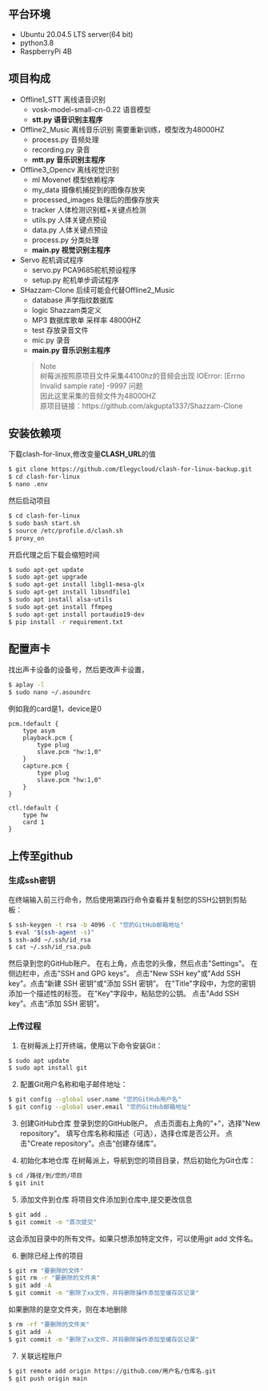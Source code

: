 ## 平台环境
- Ubuntu 20.04.5 LTS server(64 bit)
- python3.8
- RaspberryPi 4B
## **项目构成**
- Offline1_STT 离线语音识别
    - vosk-model-small-cn-0.22 语音模型
    - **stt.py 语音识别主程序**
- Offline2_Music 离线音乐识别 需要重新训练，模型改为48000HZ
    - process.py 音频处理
    - recording.py 录音
    - **mtt.py 音乐识别主程序**
- Offline3_Opencv 离线视觉识别
    - ml Movenet 模型依赖程序
    - my_data 摄像机捕捉到的图像存放夹
    - processed_images 处理后的图像存放夹
    - tracker 人体检测识别框+关键点检测
    - utils.py 人体关键点预设
    - data.py 人体关键点预设
    - process.py 分类处理
    - **main.py 视觉识别主程序**
- Servo 舵机调试程序
    - servo.py PCA9685舵机预设程序
    - setup.py 舵机单步调试程序
- SHazzam-Clone 后续可能会代替Offline2_Music
    - database 声学指纹数据库
    - logic Shazzam类定义
    - MP3 数据库歌单 采样率 48000HZ
    - test 存放录音文件
    - mic.py 录音
    - **main.py 音乐识别主程序**
    > <p>Note <br>
    > 树莓派按照原项目文件采集44100hz的音频会出现 IOError: [Errno Invalid sample rate] -9997 问题 <br>
    > 因此这里采集的音频文件为48000HZ<br>
    > 原项目链接：https://github.com/akgupta1337/Shazzam-Clone </p>
## 安装依赖项
下载clash-for-linux,修改变量**CLASH_URL**的值
```bash
$ git clone https://github.com/Elegycloud/clash-for-linux-backup.git
$ cd clash-for-linux
$ nano .env
```
然后启动项目
```bash
$ cd clash-for-linux
$ sudo bash start.sh
$ source /etc/profile.d/clash.sh
$ proxy_on
```
开启代理之后下载会缩短时间
```bash
$ sudo apt-get update
$ sudo apt-get upgrade
$ sudo apt-get install libgl1-mesa-glx
$ sudo apt-get install libsndfile1
$ sudo apt install alsa-utils
$ sudo apt-get install ffmpeg
$ sudo apt-get install portaudio19-dev
$ pip install -r requirement.txt
```

## 配置声卡
找出声卡设备的设备号，然后更改声卡设置，
```bash
$ aplay -l
$ sudo nano ~/.asoundrc
```
例如我的card是1，device是0
```text
pcm.!default {
    type asym
    playback.pcm {
        type plug
        slave.pcm "hw:1,0"
    }
    capture.pcm {
        type plug
        slave.pcm "hw:1,0"
    }
}

ctl.!default {
    type hw
    card 1
}
```

## 上传至github
### 生成ssh密钥
在终端输入前三行命令，然后使用第四行命令查看并复制您的SSH公钥到剪贴板：
```bash
$ ssh-keygen -t rsa -b 4096 -C "您的GitHub邮箱地址"
$ eval "$(ssh-agent -s)"
$ ssh-add ~/.ssh/id_rsa
$ cat ~/.ssh/id_rsa.pub
```
然后录到您的GitHub账户。
在右上角，点击您的头像，然后点击"Settings"。
在侧边栏中，点击"SSH and GPG keys"。
点击"New SSH key"或"Add SSH key"。点击“新建 SSH 密钥”或“添加 SSH 密钥”。
在"Title"字段中，为您的密钥添加一个描述性的标签。
在"Key"字段中，粘贴您的公钥。
点击"Add SSH key"。点击“添加 SSH 密钥”。

### 上传过程
1. 在树莓派上打开终端，使用以下命令安装Git：
```bash
$ sudo apt update
$ sudo apt install git
```

2. 配置Git用户名称和电子邮件地址：
```bash
$ git config --global user.name "您的GitHub用户名"
$ git config --global user.email "您的GitHub邮箱地址"
```

3. 创建GitHub仓库
登录到您的GitHub账户。
点击页面右上角的"+"，选择"New repository"。
填写仓库名称和描述（可选），选择仓库是否公开。
点击"Create repository"。点击“创建存储库”。

4. 初始化本地仓库
在树莓派上，导航到您的项目目录，然后初始化为Git仓库：
```bash
$ cd /路径/到/您的/项目
$ git init
```

5. 添加文件到仓库
将项目文件添加到仓库中,提交更改信息
```bash
$ git add .
$ git commit -m "首次提交"
```
这会添加目录中的所有文件。如果只想添加特定文件，可以使用git add 文件名。

6. 删除已经上传的项目
```bash
$ git rm "要删除的文件"
$ git rm -r "要删除的文件夹"
$ git add -A
$ git commit -m "删除了xx文件，并将删除操作添加至缓存区记录"
```
如果删除的是空文件夹，则在本地删除
```bash
$ rm -rf "要删除的文件夹"
$ git add -A
$ git commit -m "删除了xx文件，并将删除操作添加至缓存区记录"
```
7. 关联远程账户
```bash
$ git remote add origin https://github.com/用户名/仓库名.git
$ git push origin main
```
